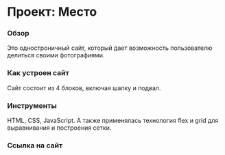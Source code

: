 # Проект: Место

### Обзор

Это одностроничный сайт, который дает возможность пользователю делиться своими фотографиями.

### Как устроен сайт

Сайт состоит из 4 блоков, включая шапку и подвал.

### Инструменты

HTML, CSS, JavaScript. А также применялась технология flex и grid для выравнивания и построения сетки.

### Ссылка на сайт
